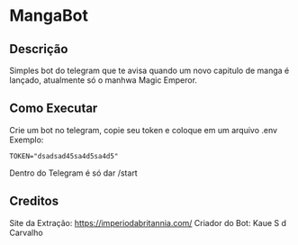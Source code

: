 # MangaBot

## Descrição
Simples bot do telegram que te avisa quando um novo capitulo de manga é lançado, atualmente só o manhwa Magic Emperor.

## Como Executar
Crie um bot no telegram, copie seu token e coloque em um arquivo .env
Exemplo:

```.env
TOKEN="dsadsad45sa4d5sa4d5"
```

Dentro do Telegram é só dar /start

## Creditos
Site da Extração: https://imperiodabritannia.com/
Criador do Bot: Kaue S d Carvalho
